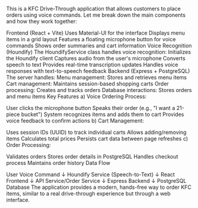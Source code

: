 This is a KFC Drive-Through application that allows customers to place orders using voice commands. Let me break down the main components and how they work together:

Frontend (React + Vite)
Uses Material-UI for the interface
Displays menu items in a grid layout
Features a floating microphone button for voice commands
Shows order summaries and cart information
Voice Recognition (Houndify) The HoundifyService class handles voice recognition:
Initializes the Houndify client
Captures audio from the user's microphone
Converts speech to text
Provides real-time transcription updates
Handles voice responses with text-to-speech feedback
Backend (Express + PostgreSQL) The server handles:
Menu management: Stores and retrieves menu items
Cart management: Maintains session-based shopping carts
Order processing: Creates and tracks orders
Database interactions: Stores orders and menu items
Key Features
a) Voice Ordering Process:

User clicks the microphone button
Speaks their order (e.g., "I want a 21-piece bucket")
System recognizes items and adds them to cart
Provides voice feedback to confirm actions
b) Cart Management:

Uses session IDs (UUID) to track individual carts
Allows adding/removing items
Calculates total prices
Persists cart data between page refreshes
c) Order Processing:

Validates orders
Stores order details in PostgreSQL
Handles checkout process
Maintains order history
Data Flow

User Voice Command
  ↓
Houndify Service (Speech-to-Text)
  ↓
React Frontend
  ↓
API Service/Order Service
  ↓
Express Backend
  ↓
PostgreSQL Database
The application provides a modern, hands-free way to order KFC items, similar to a real drive-through experience but through a web interface.
